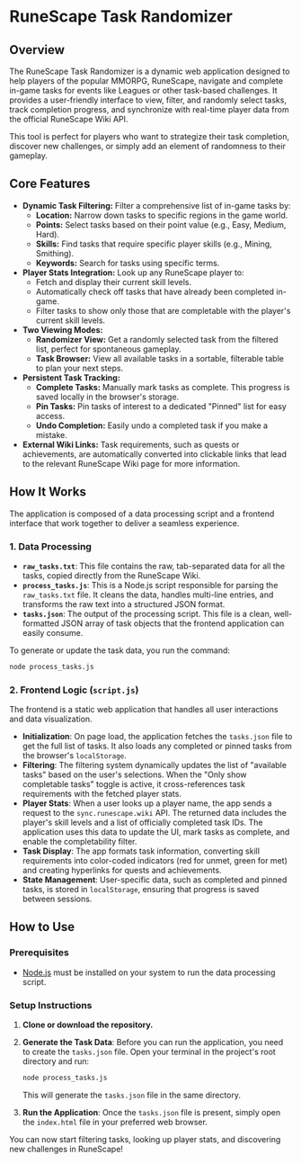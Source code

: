 # RuneScape Task Randomizer

## Overview

The RuneScape Task Randomizer is a dynamic web application designed to help players of the popular MMORPG, RuneScape, navigate and complete in-game tasks for events like Leagues or other task-based challenges. It provides a user-friendly interface to view, filter, and randomly select tasks, track completion progress, and synchronize with real-time player data from the official RuneScape Wiki API.

This tool is perfect for players who want to strategize their task completion, discover new challenges, or simply add an element of randomness to their gameplay.

## Core Features

-   **Dynamic Task Filtering:** Filter a comprehensive list of in-game tasks by:
    -   **Location:** Narrow down tasks to specific regions in the game world.
    -   **Points:** Select tasks based on their point value (e.g., Easy, Medium, Hard).
    -   **Skills:** Find tasks that require specific player skills (e.g., Mining, Smithing).
    -   **Keywords:** Search for tasks using specific terms.
-   **Player Stats Integration:** Look up any RuneScape player to:
    -   Fetch and display their current skill levels.
    -   Automatically check off tasks that have already been completed in-game.
    -   Filter tasks to show only those that are completable with the player's current skill levels.
-   **Two Viewing Modes:**
    -   **Randomizer View:** Get a randomly selected task from the filtered list, perfect for spontaneous gameplay.
    -   **Task Browser:** View all available tasks in a sortable, filterable table to plan your next steps.
-   **Persistent Task Tracking:**
    -   **Complete Tasks:** Manually mark tasks as complete. This progress is saved locally in the browser's storage.
    -   **Pin Tasks:** Pin tasks of interest to a dedicated "Pinned" list for easy access.
    -   **Undo Completion:** Easily undo a completed task if you make a mistake.
-   **External Wiki Links:** Task requirements, such as quests or achievements, are automatically converted into clickable links that lead to the relevant RuneScape Wiki page for more information.

## How It Works

The application is composed of a data processing script and a frontend interface that work together to deliver a seamless experience.

### 1. Data Processing

-   **`raw_tasks.txt`**: This file contains the raw, tab-separated data for all the tasks, copied directly from the RuneScape Wiki.
-   **`process_tasks.js`**: This is a Node.js script responsible for parsing the `raw_tasks.txt` file. It cleans the data, handles multi-line entries, and transforms the raw text into a structured JSON format.
-   **`tasks.json`**: The output of the processing script. This file is a clean, well-formatted JSON array of task objects that the frontend application can easily consume.

To generate or update the task data, you run the command:
```bash
node process_tasks.js
```

### 2. Frontend Logic (`script.js`)

The frontend is a static web application that handles all user interactions and data visualization.

-   **Initialization**: On page load, the application fetches the `tasks.json` file to get the full list of tasks. It also loads any completed or pinned tasks from the browser's `localStorage`.
-   **Filtering**: The filtering system dynamically updates the list of "available tasks" based on the user's selections. When the "Only show completable tasks" toggle is active, it cross-references task requirements with the fetched player stats.
-   **Player Stats**: When a user looks up a player name, the app sends a request to the `sync.runescape.wiki` API. The returned data includes the player's skill levels and a list of officially completed task IDs. The application uses this data to update the UI, mark tasks as complete, and enable the completability filter.
-   **Task Display**: The app formats task information, converting skill requirements into color-coded indicators (red for unmet, green for met) and creating hyperlinks for quests and achievements.
-   **State Management**: User-specific data, such as completed and pinned tasks, is stored in `localStorage`, ensuring that progress is saved between sessions.

## How to Use

### Prerequisites

-   [Node.js](https://nodejs.org/) must be installed on your system to run the data processing script.

### Setup Instructions

1.  **Clone or download the repository.**
2.  **Generate the Task Data**: Before you can run the application, you need to create the `tasks.json` file. Open your terminal in the project's root directory and run:
    ```bash
    node process_tasks.js
    ```
    This will generate the `tasks.json` file in the same directory.

3.  **Run the Application**: Once the `tasks.json` file is present, simply open the `index.html` file in your preferred web browser.

You can now start filtering tasks, looking up player stats, and discovering new challenges in RuneScape!